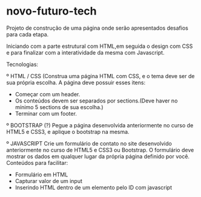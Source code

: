 # novo-futuro-tech
Projeto de construção de uma página onde serão apresentados desafios para cada etapa.

Iniciando com a parte estrutural com HTML,em seguida o design com CSS e para finalizar com a interatividade da mesma com Javascript.

Tecnologias:

º HTML / CSS
  (Construa uma página HTML com CSS, e o tema deve ser de sua própria escolha.
  A página deve possuir esses itens:
  - Começar com um header.
  - Os conteúdos devem ser separados por sections.(Deve haver no mínimo 5 sections de sua escolha.)
  - Terminar com um footer. 

º BOOTSTRAP (?)
  Pegue a página desenvolvida anteriormente no curso de HTML5 e CSS3, e aplique o bootstrap na mesma.
  
º JAVASCRIPT
  Crie um formulário de contato no site desenvolvido anteriormente no curso de HTML5 e CSS3 ou Bootstrap.
  O formulário deve mostrar os dados em qualquer lugar da própria página definido por você.
  Conteúdos para facilitar:
  - Formulário em HTML
  - Capturar valor de um input
  - Inserindo HTML dentro de um elemento pelo ID com javascript
